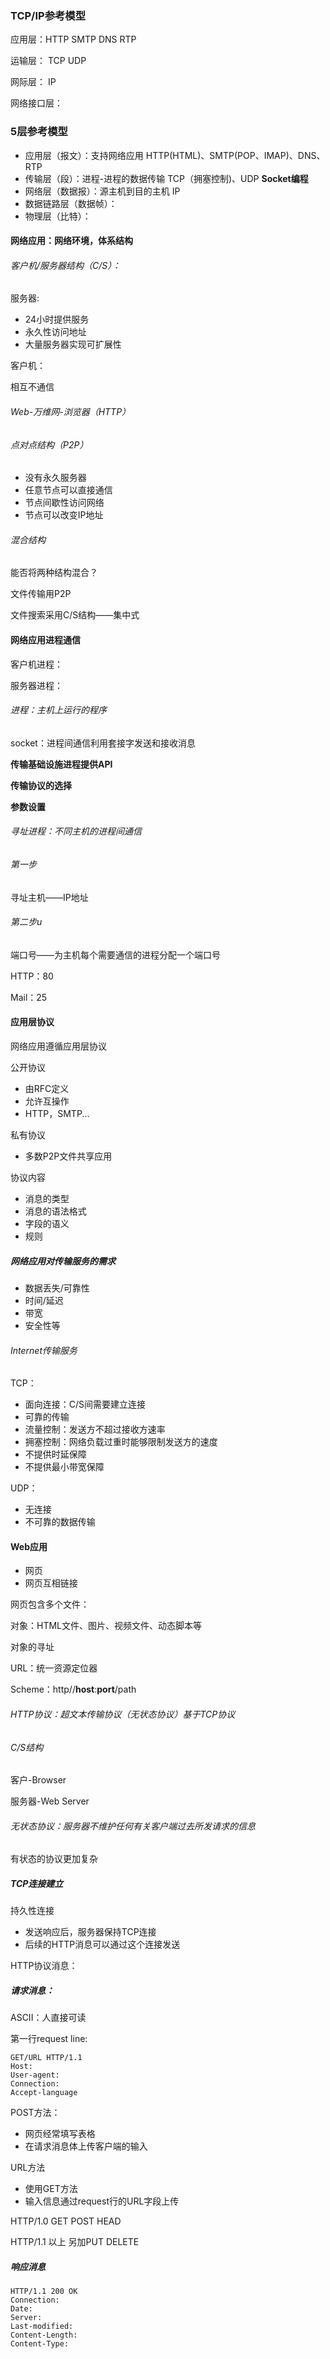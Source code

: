 ### TCP/IP参考模型

应用层：HTTP SMTP DNS RTP

运输层：       TCP              UDP

网际层：                   IP

网络接口层：



### 5层参考模型

- 应用层（报文）：支持网络应用 HTTP(HTML)、SMTP(POP、IMAP)、DNS、RTP
- 传输层（段）：进程-进程的数据传输 TCP（拥塞控制)、UDP      **Socket编程**
- 网络层（数据报）：源主机到目的主机 IP
- 数据链路层（数据帧）：
- 物理层（比特）：

#### 网络应用：网络环境，体系结构

###### 客户机/服务器结构（C/S）：

服务器:

- 24小时提供服务
- 永久性访问地址
- 大量服务器实现可扩展性

客户机：

相互不通信

###### Web-万维网-浏览器（HTTP）

###### 点对点结构（P2P）

- 没有永久服务器
- 任意节点可以直接通信
- 节点间歇性访问网络
- 节点可以改变IP地址

###### 混合结构

能否将两种结构混合？

文件传输用P2P

文件搜索采用C/S结构——集中式

#### 网络应用进程通信

客户机进程：

服务器进程：

###### 进程：主机上运行的程序

socket：进程间通信利用套接字发送和接收消息

**传输基础设施进程提供API**

**传输协议的选择**

**参数设置**

###### 寻址进程：不同主机的进程间通信

###### 第一步

寻址主机——IP地址

###### 第二步u

端口号——为主机每个需要通信的进程分配一个端口号

HTTP：80

Mail：25

#### 应用层协议

网络应用遵循应用层协议

公开协议

- 由RFC定义
- 允许互操作
- HTTP，SMTP...

私有协议

- 多数P2P文件共享应用

协议内容

- 消息的类型
- 消息的语法格式
- 字段的语义
- 规则

##### 网络应用对传输服务的需求

- 数据丢失/可靠性
- 时间/延迟
- 带宽
- 安全性等

###### Internet传输服务

TCP：

- 面向连接：C/S间需要建立连接
- 可靠的传输
- 流量控制：发送方不超过接收方速率
- 拥塞控制：网络负载过重时能够限制发送方的速度
- 不提供时延保障
- 不提供最小带宽保障

UDP：

- 无连接
- 不可靠的数据传输



#### Web应用

- 网页
- 网页互相链接

网页包含多个文件：

对象：HTML文件、图片、视频文件、动态脚本等

对象的寻址

URL：统一资源定位器

Scheme：http//**host**:**port**/path

###### HTTP协议：超文本传输协议（无状态协议）基于TCP协议

###### C/S结构

客户-Browser

服务器-Web Server

###### 无状态协议：服务器不维护任何有关客户端过去所发请求的信息

有状态的协议更加复杂



##### TCP连接建立

持久性连接

- 发送响应后，服务器保持TCP连接
- 后续的HTTP消息可以通过这个连接发送

HTTP协议消息：

##### 请求消息：

ASCII：人直接可读

第一行request line:

```ASCII
GET/URL HTTP/1.1
Host:
User-agent:
Connection:
Accept-language
```

POST方法：

- 网页经常填写表格
- 在请求消息体上传客户端的输入

URL方法

- 使用GET方法
- 输入信息通过request行的URL字段上传

HTTP/1.0      GET  POST  HEAD

HTTP/1.1      以上  另加PUT  DELETE

##### 响应消息

```
HTTP/1.1 200 OK
Connection:
Date:
Server:
Last-modified:
Content-Length:
Content-Type:
```




